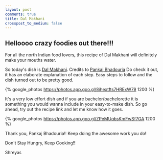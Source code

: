 ```yaml
---
layout: post
comments: true
title: Dal Makhani
crosspost_to_medium: false
---
```

## Helloooo crazy foodies out there!!!

For all the north Indian food lovers, this recipe of Dal Makhani will definitely make your mouths water.

So today's dish is [Dal Makhani](https://recipes.timesofindia.com/recipes/dal-makhani-by-pankaj-bhadouria/rs53097626.cms).
Credits to [ Pankaj Bhadouria](https://recipes.timesofindia.com/chefs/pankaj-bhadouria-recipes) 
Do check it out, it has an elaborate explanation of each step. 
Easy steps to follow and the dish turned out to be pretty good.

{% google_photos https://photos.app.goo.gl/8ihextfts7HRExW79 1200 %}

It's a very low effort dish and if you are bachelor/bachelorette it is something you would wanna include in your easy-to-make dish. So go ahead, try out the recipe link and let me know how it goes.

{% google_photos https://photos.app.goo.gl/ZPeMUqbsKmFwSf7GA 1200 %}

Thank you, Pankaj Bhadouria!! Keep doing the awesome work you do!

Don't Stay Hungry, Keep Cooking!!

Shreyas 